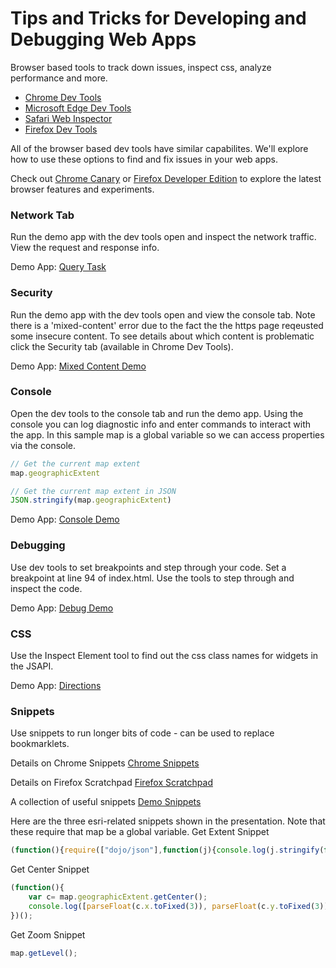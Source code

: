 # Tips and Tricks for Developing and Debugging Web Apps

Browser based tools to track down issues, inspect css, analyze performance and more. 

  - [Chrome Dev Tools]
  - [Microsoft Edge Dev Tools]
  - [Safari Web Inspector]
  - [Firefox Dev Tools]
  
All of the browser based dev tools have similar capabilites. We'll explore how to use these options to find and fix issues in your web apps. 

Check out [Chrome Canary] or [Firefox Developer Edition] to explore the latest browser features and experiments.

### Network Tab
Run the demo app with the dev tools open and inspect the network traffic. View the request and response info. 

Demo App:  [Query Task] 

### Security
Run the demo app with the dev tools open and view the console tab. Note there is a 'mixed-content' error due to the fact the the https page reqeusted some insecure content. To see details about which content is problematic click the Security tab (available in Chrome Dev Tools). 

Demo App: [Mixed Content Demo]

### Console
Open the dev tools to the console tab and run the demo app. Using the console you can log diagnostic info and enter commands to interact with the app. In this sample map is a global variable so we can access properties via the console. 
``` javascript
// Get the current map extent 
map.geographicExtent

// Get the current map extent in JSON
JSON.stringify(map.geographicExtent)
```
Demo App: [Console Demo]

### Debugging
Use dev tools to set breakpoints and step through your code. Set a breakpoint at line 94 of index.html. Use the tools to step through and inspect the code. 

Demo App: [Debug Demo]

### CSS 
Use the Inspect Element tool to find out the css class names for widgets in the JSAPI.

Demo App: [Directions]

### Snippets
Use snippets to run longer bits of code - can be used to replace bookmarklets. 

Details on Chrome Snippets
[Chrome Snippets]

Details on Firefox Scratchpad
[Firefox Scratchpad]

A collection of useful snippets
[Demo Snippets]

Here are the three esri-related snippets shown in the presentation. Note that these require that map be a global variable.
Get Extent Snippet
``` javascript
(function(){require(["dojo/json"],function(j){console.log(j.stringify(function(){var e=map.extent.toJson();e.xmin=parseInt(e.xmin);e.ymin=parseInt(e.ymin);e.xmax=parseInt(e.xmax);e.ymax=parseInt(e.ymax);return e;}()));})})();
```

Get Center Snippet
``` javascript
(function(){
    var c= map.geographicExtent.getCenter();
    console.log([parseFloat(c.x.toFixed(3)), parseFloat(c.y.toFixed(3))]);
})();
```

Get Zoom Snippet
``` javascript
map.getLevel();
```



[//]: # (These are reference links used in the body of this note and get stripped out when the markdown processor does its job. There is no need to format nicely because it shouldn't be seen. Thanks SO - http://stackoverflow.com/questions/4823468/store-comments-in-markdown-syntax)
   [Demo Snippets]: <http://www.briangrinstead.com/blog/devtools-snippets>
   [Chrome Snippets]: <https://developers.google.com/web/tools/chrome-devtools/debug/snippets/?hl=en>
   [Firefox Scratchpad]:<https://developer.mozilla.org/en-US/docs/Tools/Scratchpad>
   [Chrome Dev Tools]: <https://developer.chrome.com/devtools>
   [Chrome Canary]: <https://www.google.com/chrome/browser/canary.html>
   [Safari Web Inspector]: <https://developer.apple.com/library/safari/documentation/AppleApplications/Conceptual/Safari_Developer_Guide/Introduction/Introduction.html>
   [Firefox Dev Tools]: <https://developer.mozilla.org/en-US/docs/Tools>
   [Firefox Developer Edition]: <https://developer.mozilla.org/en-US/docs/Tools>
   [Microsoft Edge Dev Tools]: <https://dev.windows.com/en-us/microsoft-edge/platform/documentation/f12-devtools-guide/>
   [Query Task]: <https://developers.arcgis.com/javascript/beta/sample-code/tasks-query/index.html>
   [Mixed Content Demo]: <https://www.arcgis.com/apps/Minimalist/index.html?appid=6dbf11d8c0c84e55b19b864952ec0624>
   [Console Demo]: <http://developers.arcgis.com/javascript/samples/widget_basemap/>
   [Debug Demo]: <http://developers.arcgis.com/javascript/samples/query_buffer>
   [Directions]: <http://developers.arcgis.com/javascript/samples/widget_directions_basic/>
   [@thomasfuchs]: <http://twitter.com/thomasfuchs>
   [df1]: <http://daringfireball.net/projects/markdown/>
   [marked]: <https://github.com/chjj/marked>
   [Ace Editor]: <http://ace.ajax.org>
   [node.js]: <http://nodejs.org>
   [Twitter Bootstrap]: <http://twitter.github.com/bootstrap/>
   [keymaster.js]: <https://github.com/madrobby/keymaster>
   [jQuery]: <http://jquery.com>
   [@tjholowaychuk]: <http://twitter.com/tjholowaychuk>
   [express]: <http://expressjs.com>
   [AngularJS]: <http://angularjs.org>
   [Gulp]: <http://gulpjs.com>

   [PlDb]: <https://github.com/joemccann/dillinger/tree/master/plugins/dropbox/README.md>
   [PlGh]:  <https://github.com/joemccann/dillinger/tree/master/plugins/github/README.md>
   [PlGd]: <https://github.com/joemccann/dillinger/tree/master/plugins/googledrive/README.md>
   [PlOd]: <https://github.com/joemccann/dillinger/tree/master/plugins/onedrive/README.md>

